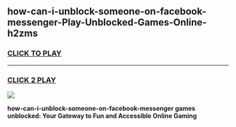 
## how-can-i-unblock-someone-on-facebook-messenger-Play-Unblocked-Games-Online-h2zms
<h3>
<a href="https://premium76.site?title=how-can-i-unblock-someone-on-facebook-messenger&ref=25A">CLICK TO PLAY</a></h3>
<hr>

<h3>
<a href="https://premium76.site?title=how-can-i-unblock-someone-on-facebook-messenger&ref=25A">CLICK 2 PLAY</a>
  
</h3>

<a href="https://premium76.site?title=how-can-i-unblock-someone-on-facebook-messenger&ref=25A"><img src="https://clearcache.store/games.png"></a>


**how-can-i-unblock-someone-on-facebook-messenger games unblocked: Your Gateway to Fun and Accessible Online Gaming**
